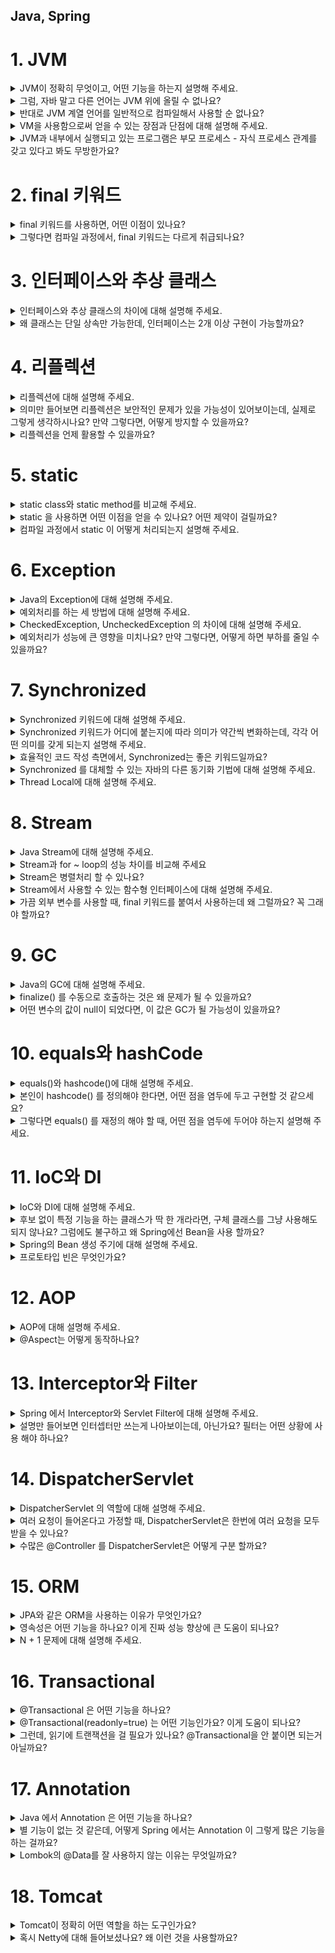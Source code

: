 ## Java, Spring

# 1. JVM

<details>
<summary>JVM이 정확히 무엇이고, 어떤 기능을 하는지 설명해 주세요.</summary>

- JVM은 자바 바이트코드를 실행해주는 가상 머신으로, 자바 프로그램의 런타임 환경을 제공하는 역할을 합니다. 작성된 자바 코드는 컴파일되면 `.class`라는 바이트코드로 변환되고, 이 바이트코드를 실제 머신 코드로 변환해서 실행해주는 것이 JVM입니다.

- 이 과정을 통해 자바는 플랫폼 독립성을 가지게 되고, Write Once, Run Anywhere를 실현할 수 있습니다. (한 번만 작성하면 어디서든 실행 가능!)

![img_jyj.png](img%2Fimg_jyj.png)

</details>

<details>
<summary>그럼, 자바 말고 다른 언어는 JVM 위에 올릴 수 없나요?</summary>

- 가능합니다. JVM은 바이트코드를 실행하는 범용 실행 환경이기 때문에, Kotlin, Groovy, Scala 같은 언어들도 JVM 위에서 실행될 수 있습니다.

</details>

<details>
<summary>반대로 JVM 계열 언어를 일반적으로 컴파일해서 사용할 순 없나요?</summary>

- 기본적으로는 JVM 언어는 JVM 바이트코드를 생성하도록 설계되어 있어서, 일반적인 네이티브 바이너리로 바로 컴파일해서 실행하는 건 어렵습니다.

- 하지만 예외적으로 GraalVM이나 Kotlin/Native와 같은 도구를 사용하면 JVM 언어도 네이티브 바이너리로 컴파일이 가능합니다. 코드를 JVM 없이 실행할 수 있도록 모든 기능을 컴파일 타임에 고정해서 미리 만들어 줍니다.

- 다만 이 경우 JVM의 GC, 런타임 최적화 같은 이점은 포기해야 합니다. JVM의 주요 이점은 "런타임 환경"에서 제공하는 것이고, GC(가비지 컬렉션)는 더 이상 사용되지 않는 메모리를 자동으로 회수하는 기능이며, JIT 컴파일 최적화도 있습니다.

</details>

<details>
<summary>VM을 사용함으로써 얻을 수 있는 장점과 단점에 대해 설명해 주세요.</summary>

- 장점은 플랫폼 독립성과 안정성, 런타임 최적화입니다. JVM만 있다면 어떤 운영체제에서도 자바 코드를 실행할 수 있고, 런타임 중 JIT 컴파일러를 통해 코드가 최적화되기도 합니다. 또한 JVM이 예외 처리나 메모리 관리(GC)를 담당하므로 개발자는 비즈니스 로직에 집중할 수 있습니다.

- 단점은 성능과 자원 사용 측면입니다. VM 위에서 동작하다 보니 네이티브 코드보다는 실행 속도가 느리고, JVM 자체도 메모리와 CPU 자원을 별도로 사용하기 때문에 무거운 환경에서는 부담이 될 수 있습니다.

</details>

<details>
<summary>JVM과 내부에서 실행되고 있는 프로그램은 부모 프로세스 - 자식 프로세스 관계를 갖고 있다고 봐도 무방한가요?</summary>

- 아니요, 일반적으로는 부모-자식 프로세스 관계가 아닙니다.

- 실제 관계는 JVM이 하나의 프로세스로 실행되고, Java 애플리케이션은 JVM 내부의 스레드로 실행되는 단일 프로세스 - 스레드 관계입니다.

- 예외 상황으로는 ProcessBuilder를 사용하여 외부 프로세스를 실행하는 경우에만 JVM이 부모 프로세스가 됩니다. 장점은 스레드가 자원 공유를 통해 효율적으로 통신하고 작업 처리할 수 있다는 점입니다.

</details>

# 2. final 키워드

<details>
<summary>final 키워드를 사용하면, 어떤 이점이 있나요?</summary>

- final 키워드는 불변성을 보장하기 때문에 코드 안정성이 증가합니다. 특히 안전한 공유 객체가 되어 멀티스레드 환경에서 동기화 문제를 줄일 수 있습니다.

- 핵심 기능으로는 final 변수는 값 변경을 방지하여 상수화하고, final 메서드는 오버라이딩을 방지하며, final 클래스는 상속을 방지합니다. 이렇게 해서 안전한 공유 객체로 사용할 수 있습니다.

</details>

<details>
<summary>그렇다면 컴파일 과정에서, final 키워드는 다르게 취급되나요?</summary>

- 네, final 키워드는 컴파일 과정에서 특별하게 취급됩니다. final이 붙은 기본형 상수나 문자열 상수는 컴파일 시점에 값이 코드에 직접 삽입됩니다. 이런 것을 compile-time constant라고 부르며, JVM은 해당 클래스를 로딩하지 않고도 값을 사용할 수 있습니다.

</details>

# 3. 인터페이스와 추상 클래스

<details>
<summary>인터페이스와 추상 클래스의 차이에 대해 설명해 주세요.</summary>

- 인터페이스와 추상 클래스 모두 다형성을 제공하지만, 목적과 구조가 다릅니다.

- 추상 클래스는 상속받을 클래스들이 공통으로 가지는 메서드와 필드가 많아 중복 멤버 통합이 필요할 때 사용합니다. extends 키워드를 사용하고 단일 상속만 가능하며, 공통 기능을 제공하여 재사용성을 향상시킵니다.

- 인터페이스는 애플리케이션의 기능을 정의해야 하지만 그 구현 방식이나 대상에 대해 추상화할 때 사용합니다. implements 키워드를 사용하고 다중 구현이 가능하며, 클래스와 별도로 구현 객체가 같은 동작을 한다는 것을 보장합니다.

</details>

<details>
<summary>왜 클래스는 단일 상속만 가능한데, 인터페이스는 2개 이상 구현이 가능할까요?</summary>

- 클래스 단일 상속 제한 이유는 다이아몬드 문제 때문입니다. 두 개 이상의 클래스에서 상속받을 때 같은 메서드가 구현되어 있을 경우, 자식 클래스에 어떤 메서드를 상속받아야 하는지 모호해지는 문제가 발생할 수 있고, 상속 구조가 복잡해져 유지보수가 어려워집니다.

- 인터페이스 다중 구현이 가능한 이유는 메서드 구현을 강제하지만, 메서드의 구현은 자식 클래스가 담당하기 때문입니다. 메서드 충돌 시 오버라이딩을 통해 충돌을 해결할 수 있고, "동일한 실행"을 보장하기 위한 계약이므로 다중 구현이 자연스럽습니다.

</details>

# 4. 리플렉션

<details>
<summary>리플렉션에 대해 설명해 주세요.</summary>

- 리플렉션(Reflection)은 실행 시간(런타임)에 클래스, 메서드, 필드 등의 정보를 동적으로 조회하고 조작할 수 있는 기능입니다. 특히 스프링 프레임워크에서는 리플렉션을 사용해서 많은 핵심 기능들을 구현합니다. 의존성 주입 등이 대표적인 예시입니다.

</details>

<details>
<summary>의미만 들어보면 리플렉션은 보안적인 문제가 있을 가능성이 있어보이는데, 실제로 그렇게 생각하시나요? 만약 그렇다면, 어떻게 방지할 수 있을까요?</summary>

- 네, 리플렉션을 사용하면 기본적으로 접근할 수 없는 private 필드나 메서드에 접근하고 이를 수정할 수 있습니다. 클래스 설계자가 의도한 방식이 아니기 때문에 보안에 취약점이 발생할 수 있습니다.

- 또한 리플렉션을 사용하여 특정 부분을 동적으로 변경해 악성 코드를 삽입하거나 실행할 수 있습니다. 이를 방지하기 위해 보안관리자를 활성화하여 리플렉션을 사용할 수 있는 코드와 사용할 수 없는 코드를 구분하거나, setAccessible(false)로 하여 꼭 필요한 경우에만 공개합니다.

</details>

<details>
<summary>리플렉션을 언제 활용할 수 있을까요?</summary>

- 리플렉션은 주로 프레임워크와 라이브러리 개발에서 많이 사용됩니다. 스프링 프레임워크의 경우 의존성 주입(DI)이나 AOP 프록시 생성 시 클래스 정보를 동적으로 분석하여 빈을 생성하고 주입하는 데 활용합니다.
    - 스프링에서 리플렉션 동작 과정을 자세히 보면, 먼저 @Component나 @Service 같은 어노테이션이 붙은 클래스를 스캔할 때 리플렉션을 사용하여 해당 클래스의 메타데이터를 읽어옵니다. 그 다음 @Autowired나 @Resource 같은 의존성 주입 시에는 리플렉션으로 필드나 생성자의 타입 정보를 분석하여 적절한 빈을 찾아서 주입합니다.
    - AOP의 경우 @Transactional 같은 어노테션이 붙은 메서드를 찾기 위해 리플렉션으로 메서드 정보를 분석하고, 프록시 객체를 생성할 때도 원본 메서드의 시그니처를 리플렉션으로 파악하여 메서드 호출을 가로채는 구조를 만듭니다.

- 또한 JUnit과 같은 테스트 프레임워크에서는 테스트 클래스의 메서드를 동적으로 찾아서 실행하거나, Mockito 같은 모킹 라이브러리에서는 프록시 객체를 생성할 때 리플렉션을 사용합니다.

</details>

# 5. static

<details>
<summary>static class와 static method를 비교해 주세요.</summary>

- static class는 주로 내부 클래스에서 사용되며, 외부 클래스의 인스턴스 없이 독립적으로 동작할 수 있도록 합니다. 외부 참조 문제를 해결하여 외부 인스턴스 참조로 인한 메모리 누수 현상을 방지하고, 클래스 정의를 위한 것입니다.

- static method는 특정 객체가 아닌 클래스 자체에서 호출할 수 있는 메서드로, 주로 유틸리티 함수나 공통 기능을 구현하는 데 사용됩니다. 특정 동작을 수행하는 것이고, 두 개 모두 인스턴스 없이 호출 가능하다는 공통점이 있습니다.

</details>

<details>
<summary>static 을 사용하면 어떤 이점을 얻을 수 있나요? 어떤 제약이 걸릴까요?</summary>

- 이점으로는 메모리 최적화가 있습니다. 객체를 생성하지 않고도 멤버에 접근할 수 있어 성능 향상의 이점이 있고, 고정된 영역만 사용하여 메모리 낭비를 방지할 수 있습니다.

- 제약으로는 메모리 누수 가능성이 있습니다. static으로 선언된 멤버는 JVM의 heap 영역이 아닌 method area에 저장되고 GC의 대상이 아니므로 메모리 누수가 발생할 수 있습니다. 또한 객체지향 원칙을 위반하고, 프로그램 종료 시까지 메모리가 할당되어 남발 시 메모리와 프로그램 성능이 저하될 수 있습니다.

</details>

<details>
<summary>컴파일 과정에서 static 이 어떻게 처리되는지 설명해 주세요.</summary>

- 컴파일 단계에서 .class 파일에 static 멤버가 존재하면, 객체 생성 없이도 접근 가능하도록 바이트 코드가 생성됩니다. JVM이 실행될 때는 Method Area에 static 멤버가 저장되고 런타임 시에 static 멤버는 객체 생성과 관계없이 접근이 가능합니다. 메모리 할당은 객체가 heap 영역 메모리에 올라가기 전에 호출해서 사용할 수 있습니다.

</details>

# 6. Exception

<details>
<summary>Java의 Exception에 대해 설명해 주세요.</summary>

- Exception은 프로그램 실행 중에 발생할 수 있는 오류 상황을 처리하기 위한 Java의 메커니즘입니다. 예외의 정의는 사용자의 조작이나 개발자의 코딩 실수 등으로 발생하는 오류이고, 예외 처리의 목적은 프로그램이 비정상적으로 종료되는 것을 방지하고, 오류 상황에 대한 적절한 대응을 하는 것입니다.

</details>

<details>
<summary>예외처리를 하는 세 방법에 대해 설명해 주세요.</summary>

- 첫 번째는 예외 복구입니다. 예외 상황을 파악하고 문제를 해결해서 정상 상태로 되돌려놓는 방법으로, 예외가 발생하더라도 일정 수만큼 재시도하여 예외 복구를 시도합니다.

- 두 번째는 예외 처리 회피입니다. 예외 처리를 직접 담당하지 않고 호출한 쪽으로 던져 회피하는 방법으로, 호출한 쪽에서 예외를 처리하는 것이 바람직할 때 사용합니다.

- 세 번째는 예외 전환입니다. 회피 방법과 비슷하게 메서드 밖으로 예외를 던지지만, 더 명확한 의미를 가진 예외로 변경해서 예외를 던지는 방법입니다.

</details>

<details>
<summary>CheckedException, UncheckedException 의 차이에 대해 설명해 주세요.</summary>

- CheckedException은 개발자가 반드시 예외처리해야 하는 오류입니다. 미처리 시 컴파일 에러가 발생하고, 복구 가능성이 있는 예외로 IOException, SQLException 등이 대표적입니다.

- UncheckedException은 예외처리를 하지 않아도 컴파일 에러가 발생하지 않습니다. RuntimeException 클래스를 상속받는 예외들로, 복구 가능성이 없는 예외로 NullPointerException, ArrayIndexOutOfBoundsException 등이 대표적입니다. 예상치 못한 상황에서 발생하는 것이 아니므로 굳이 예외 처리를 강제하지 않습니다.

</details>

<details>
<summary>예외처리가 성능에 큰 영향을 미치나요? 만약 그렇다면, 어떻게 하면 부하를 줄일 수 있을까요?</summary>

- 네, 예외처리가 성능에 영향을 미칠 수 있습니다. 성능 영향 요인으로는 스택 트레이스 캡처가 있습니다. JVM이 exception handler가 포함된 메서드를 찾기 위해 call stack을 검색하는 비용이 발생하고, 예외 객체 생성으로 인한 오버헤드가 있습니다.

- 부하를 줄이는 방법으로는 입력 값을 사전에 검증하여 예외 발생을 최소화하고, 예외 객체를 캐싱하여 재사용하며, 예외를 정상적인 제어 흐름으로 사용하지 않는 것입니다. 또한 커스텀 예외에서 fillInStackTrace를 오버라이드하여 스택 트레이스 생성 비용을 줄일 수 있습니다.

</details>

# 7. Synchronized

<details>
<summary>Synchronized 키워드에 대해 설명해 주세요.</summary>

- Synchronized 키워드는 자바에서 멀티스레드 환경에서 동기화를 보장하기 위해 사용하는 키워드입니다. 동작 원리는 공유자원에 여러 스레드가 동시에 접근하지 못하도록 락을 걸어 데이터 일관성을 유지하는 것입니다. 임계 영역(Critical Section)은 공유데이터가 사용되는 부분을 의미하며, 자바에서는 이 부분에 synchronized 키워드를 사용합니다.

</details>

<details>
<summary>Synchronized 키워드가 어디에 붙는지에 따라 의미가 약간씩 변화하는데, 각각 어떤 의미를 갖게 되는지 설명해 주세요.</summary>

- synchronized method는 인스턴스 단위로 lock을 걸지만, synchronized 키워드가 붙은 메소드들에 대해서만 lock을 공유합니다. synchronized 메소드를 호출하는 순간, 모든 synchronized 메소드에 lock이 걸려 다른 스레드가 어떠한 synchronized 메소드를 호출할 수 없습니다.

- static synchronized method는 인스턴스가 아닌 클래스 단위로 lock을 공유합니다. 인스턴스 단위에 거는 lock은 공유되지 않아 동기화 이슈가 발생할 수 있습니다.

- synchronized block은 synchronized 인자 값으로 this를 사용하면 block을 통해 만들어진 스레드는 lock을 공유하고, static이 추가되면 클래스 단위로 lock을 공유합니다.

</details>

<details>
<summary>효율적인 코드 작성 측면에서, Synchronized는 좋은 키워드일까요?</summary>

- 멀티스레드 환경에서 데이터 정합성을 유지해야 하는 상황이라면 좋은 키워드입니다. 하지만 주의사항이 있습니다. 락을 획득하고 해제하는 과정에서 성능 저하가 발생하고, 경합 상태에서 병목이 심해지는 경향이 있으며, 단순한 읽기 작업에서도 불필요한 lock이 적용되면 속도 저하가 발생합니다. 또한 스레드 대기와 데드락의 위험성이 존재합니다. 결론적으로 상황에 맞게 사용해야 하며, 과도한 동기화는 성능 저하를 일으킬 수 있습니다.

</details>

<details>
<summary>Synchronized 를 대체할 수 있는 자바의 다른 동기화 기법에 대해 설명해 주세요.</summary>

- Concurrent Collections을 활용한 방법이 있습니다. 이를 통해 멀티스레드 환경에서 안전한 컬렉션 관리를 수행할 수 있으며, 읽기와 쓰기 병행 작업이 많을 때 synchronized보다 효율적입니다.

- Atomic 패키지를 활용하여 thread-safe한 연산을 수행할 수 있습니다. CAS(Compare-And-Swap) 연산을 통해 동기화를 제공합니다.

- ReentrantLock은 synchronized보다 더 유연한 락 관리가 가능하고, 공정성(fairness) 설정, 타임아웃 설정 등을 지원합니다.

- ReadWriteLock은 읽기와 쓰기를 분리하여 성능을 향상시킬 수 있습니다.

- CompletableFuture는 비동기 프로그래밍을 통한 동시성 처리를 제공합니다.

</details>

<details>
<summary>Thread Local에 대해 설명해 주세요.</summary>

- ThreadLocal은 Java에서 지원하는 Thread Safe한 기술로, 멀티 스레드 환경에서 각각의 스레드가 개별적으로 데이터를 저장하고 관리할 수 있도록 도와줍니다. 핵심 특징으로는 각 스레드가 별도의 저장공간을 할당받아 각 상태를 가질 수 있고, 멀티스레드 환경에서도 데이터 충돌 없이 안전하게 사용할 수 있습니다.

- 주의사항으로는 WAS 환경에서 Thread pool 기반으로 동작하므로 ThreadLocal 사용 후 비워주지 않으면 다른 사용자가 기존에 세팅된 ThreadLocal의 데이터를 공유할 수 있습니다. 메모리 누수 방지를 위해 Thread의 사용이 끝나는 시점에 ThreadLocal을 초기화할 필요가 있습니다. 사용처로는 Spring Security 내 context 보관 등이 있습니다.

</details>

# 8. Stream

<details>
<summary>Java Stream에 대해 설명해 주세요.</summary>

- Stream은 데이터 처리 파이프라인을 위한 API입니다. 

- 실제 개발에서 자주 사용하는 방식:
  - 컬렉션 데이터를 필터링할 때: filter()로 조건에 맞는 데이터만 추출
  - 데이터 변환할 때: map()으로 객체를 다른 형태로 변환
  - 데이터를 수집할 때: collect()로 결과를 리스트나 맵으로 모음
  - 데이터 개수나 합계를 구할 때: count(), sum() 등으로 집계

- Stream의 장점은 함수형 프로그래밍 스타일을 지원한다는 점이고, 지연 평가로 실제로 결과가 필요할 때까지 처리를 미룰 수 있습니다. 또한 원본 데이터를 건드리지 않아서 안전하게 사용할 수 있습니다.

</details>

<details>
<summary>Stream과 for ~ loop의 성능 차이를 비교해 주세요</summary>

- 일반적으로 Stream이 for loop보다 더 느립니다. 성능 차이 이유로는 for loop는 개념이 오래되어 JVM 내부에서 최적화가 잘 되어 있지만, Stream은 함수형 프로그래밍 특징인 불변성을 위해 복사를 해 메모리 증가, 오버헤드 등으로 속도가 느립니다.

- 단순한 반복 작업은 for loop가 유리하지만, 복잡한 데이터 처리나 가독성이 중요한 경우는 Stream이 유리합니다.

</details>

<details>
<summary>Stream은 병렬처리 할 수 있나요?</summary>

- 네, 병렬처리를 할 수 있습니다. 병렬처리 방법으로는 parallel() 메서드로 기존 Stream에 병렬 처리를 적용하거나, parallelStream()으로 병렬 처리가 적용된 Stream을 생성할 수 있습니다.

- 내부 동작은 Fork와 Join Framework를 사용하여 병렬 처리를 진행하고, 장점은 개발자가 직접 스레드나 스레드 풀을 생성 및 관리하지 않고 메서드로 간단하게 병렬처리를 진행할 수 있다는 점입니다. 주의사항은 모든 상황에서 병렬 처리가 유리하지는 않으며, 데이터 크기와 연산 복잡도를 고려해야 합니다.

</details>

<details>
<summary>Stream에서 사용할 수 있는 함수형 인터페이스에 대해 설명해 주세요.</summary>

- 총 4가지의 주요 함수형 인터페이스가 있습니다. 

- Predicate<T>는 주어진 입력을 받아 true 또는 false를 반환하는 인터페이스로 filter() 메서드에서 주로 사용합니다.

- Function<T, R>은 입력을 받아 다른 타입의 출력을 반환하는 함수형 인터페이스로 map() 메서드에서 주로 사용합니다.

- Supplier<T>는 매개변수 없이 값을 반환해주는 인터페이스로 generate() 메서드에서 주로 사용합니다.

- Consumer<T>는 입력을 받아 처리하지만 반환값이 없는 인터페이스로 forEach() 메서드에서 주로 사용합니다.

</details>

<details>
<summary>가끔 외부 변수를 사용할 때, final 키워드를 붙여서 사용하는데 왜 그럴까요? 꼭 그래야 할까요?</summary>

- 람다나 익명 클래스에서 외부 변수를 사용할 때 final이 필요한 이유는 변수의 수명이 다르기 때문입니다. 지역 변수는 메서드가 끝나면 사라지지만, 람다는 나중에 실행될 수 있어서 외부 변수가 중간에 바뀌면 람다가 실행될 때 예상과 다른 값을 사용할 수 있습니다.

- final을 사용하면 변수 값이 바뀌지 않음을 보장해서 안전하게 람다에서 사용할 수 있고, 코드를 읽는 사람도 이 변수는 바뀌지 않는다는 것을 쉽게 알 수 있습니다.

- Java 8 이후로는 final 없이도 사용할 수 있지만, 명시적으로 final을 붙이는 것이 좋습니다.

</details>

# 9. GC

<details>
<summary>Java의 GC에 대해 설명해 주세요.</summary>

- 가비지 컬렉션은 JVM의 Heap 영역에서 필요없게 된 메모리 객체를 모아 주기적으로 제거하는 프로세스입니다. 

- 핵심 특징으로는 자동 메모리 관리가 있습니다. C나 C++과 달리 프로그래머가 수동으로 메모리 할당과 해제를 하지 않아도 되고, 메모리 누수 방지로 개발자가 메모리 관리에 신경 쓰지 않고 개발에 집중할 수 있습니다. 또한 객체 참조 상태 기반으로 객체가 참조되고 있는 상태 여부로 제거 대상을 결정합니다.

- 다양한 GC 알고리즘을 설정을 통해 Java에 적용할 수 있고, Serial, Parallel, CMS, G1, ZGC 등이 있습니다. 다른 언어에도 내장되어 있어서 파이썬, 자바스크립트, GO 언어 등에도 GC 기능이 내장되어 있습니다.

- 단점으로는 예측 불가능성으로 메모리가 정확히 언제 해제되는지 알 수 없어 제어하기 어렵고, STW로 GC 동작 중에는 다른 동작이 멈춰 오버헤드가 발생하며, CPU 오버헤드로 GC 자체가 CPU 자원을 사용한다는 점이 있습니다.

</details>

<details>
<summary>finalize() 를 수동으로 호출하는 것은 왜 문제가 될 수 있을까요?</summary>

- finalize()는 GC에 의해 객체가 제거될 때 자동으로 실행되는 메서드입니다. 

- 수동 호출 시 문제점:
  - 예측 불가한 실행: 어떤 스레드가 실행하는지 예측이 불가능
  - GC 스케줄링 방해: GC가 객체를 수집하지 않으려 하여 정상적으로 호출되지 않을 수 있음
  - 객체 부활: finalize()에서 객체를 다시 참조하게 되면 예상치 못하게 객체가 다시 살아날 수 있음
  - 동시성 문제: 여러 스레드에서 동시에 호출 시 동시성 문제가 야기될 수 있음
  - 보안 취약: finalize() 내의 예외는 JVM에 의해 잡히지 않음

- 대안: finalize() 대신 Cleaner나 AutoCloseable 인터페이스를 사용하고, try-with-resources 문법을 활용하는 것이 좋습니다.

</details>

<details>
<summary>어떤 변수의 값이 null이 되었다면, 이 값은 GC가 될 가능성이 있을까요?</summary>

- 상황에 따라 GC가 될 가능성이 있습니다. 

- GC 대상이 되는 경우:
  - 객체가 null인 경우: 참조가 끊어진 객체
  - 블록 실행 종료 후: 블록 내에서 생성된 객체
  - 부모 객체가 null인 경우: 포함되는 자식 객체

- GC 대상이 되지 않는 경우:
  - null이 되었지만 다른 참조가 남아있는 경우: 다른 변수나 객체가 여전히 참조하고 있는 경우

</details>

# 10. equals와 hashCode

<details>
<summary>equals()와 hashcode()에 대해 설명해 주세요.</summary>

- equals()는 객체 간 논리적 동등성을 비교하는 메서드입니다. 기본적으로 Object 클래스의 equals() 메서드는 '==' 연산자와 동일하게 참조 비교를 수행하고, 객체 내용을 비교하려면 equals()를 오버라이딩해야 합니다.

- hashCode()는 객체의 해시 값을 반환하는 메서드로, HashMap, HashSet, HashTable 등에서 사용됩니다. 주의점은 equals()가 true를 반환하는 객체들은 반드시 hashCode()도 동일한 값을 반환해야 한다는 것입니다.

</details>

<details>
<summary>본인이 hashcode() 를 정의해야 한다면, 어떤 점을 염두에 두고 구현할 것 같으세요?</summary>

- equals()와의 일관성을 유지할 수 있도록 equals()가 true를 반환한 경우 hashCode()도 동일해야 한다는 것입니다. 객체가 변하지 않았을 때 해시 값도 변하지 않도록 고려하여 작성할 것 같습니다.

- 또한 좋은 해시 분포를 위해 다양한 값들이 균등하게 분포되도록 구현하고, 빠른 계산이 가능하도록 효율적인 알고리즘을 사용하며, null 값에 대한 안전한 처리를 해야 합니다. 해시 충돌의 경우 equals()가 달라도 hashCode() 값은 같을 수 있으므로 LinkedList 형태로 객체를 추가하는 방식을 고려해야 합니다.

</details>

<details>
<summary>그렇다면 equals() 를 재정의 해야 할 때, 어떤 점을 염두에 두어야 하는지 설명해 주세요.</summary>

- 5가지 일반 규약을 준수해야 합니다:
  - 반사성: x.equals(x)는 true
  - 대칭성: x.equals(y)가 true면 y.equals(x)도 true
  - 추이성: x.equals(y)가 true이고 y.equals(z)가 true면 x.equals(z)도 true
  - 일관성: x.equals(y)를 여러 번 호출해도 항상 같은 결과
  - null 아님: x.equals(null)은 false

- hashCode() 계약으로 반드시 hashCode()도 재정의해야 하고, instanceof 연산자로 올바른 타입인지 확인해야 합니다. fail-fast 최적화로 가능하면 getClass() 대신 instanceof를 사용하여 상속 관계를 고려해야 합니다.

</details>

# 11. IoC와 DI

<details>
<summary>IoC와 DI에 대해 설명해 주세요.</summary>

- IoC(Inversion of Control, 제어의 역전)는 개발자가 직접 관리하던 객체의 생성과 제어 흐름을 프레임워크나 컨테이너에 위임한다는 개념입니다. 객체의 생성, 초기화, 생명 주기 관리 등을 프레임워크가 처리하고, IoC 컨테이너(스프링 컨테이너)에 의해 관리됩니다.

- DI(Dependency Injection, 의존성 주입)는 빈 설정 정보를 바탕으로 컨테이너가 외부에서 객체를 생성해 필요한 클래스에 주입하는 패턴입니다. IoC의 구현 방식 중 하나입니다. DI를 사용하면 클래스 간의 의존 관계가 명확해지고, 테스트하기 쉬우며, 코드의 유연성이 높아집니다.
  - 생성자 주입: 객체 생성 시점에 의존성을 주입받아 한 번 설정되면 변경 불가
  - 수정자 주입: setter 메서드를 통해 언제든지 의존성을 변경 가능
  - 필드 주입: @Autowired를 필드에 직접 붙여서 주입받는 방식

</details>

<details>
<summary>후보 없이 특정 기능을 하는 클래스가 딱 한 개라라면, 구체 클래스를 그냥 사용해도 되지 않나요? 그럼에도 불구하고 왜 Spring에선 Bean을 사용 할까요?</summary>

% 구체 클래스: 추상화되지 않은 실제 구현체

- 맞습니다. 그런 경우 구체 클래스를 직접 사용해도 된다고 생각합니다. 하지만 Spring에서 여전히 Bean을 등록해서 사용하는 것이 더 좋은 이유가 있습니다.

- 싱글톤 관리로 객체가 한 번만 생성되어 재사용되는 싱글톤 빈으로 관리되어 불필요한 객체 생성을 방지하고 성능 최적화를 할 수 있습니다. DI를 통한 결합도 감소로 타클래스 의존성을 낮출 수 있고, 객체 생명 주기 관리로 스프링이 객체의 생명 주기를 관리합니다. 부가 기능 추가로 로깅, 트랜잭션과 같은 부가 기능을 쉽게 추가할 수 있으며, 테스트 용이성으로 모킹과 테스트가 용이합니다.

</details>

<details>
<summary>Spring의 Bean 생성 주기에 대해 설명해 주세요.</summary>

- 스프링 Bean의 생명 주기는 스프링 컨테이너 생성부터 시작해서 Bean 생성, 의존성 주입, 초기화 콜백, Bean 사용, 소멸전 콜백을 거쳐 스프링 종료까지 진행됩니다.

- 초기화 콜백은 Bean이 생성되고 의존성 주입이 완료된 후에 호출되어 Bean이 사용되기 전 필요한 초기화 작업을 수행합니다.

- 소멸 전 콜백은 스프링이 종료되기 전에 호출되어 Bean이 소멸되기 전 정리 작업을 수행합니다.

</details>

<details>
<summary>프로토타입 빈은 무엇인가요?</summary>

- 프로토타입 빈은 스프링에서 빈을 등록하면 기본적으로 싱글톤으로 만들어지는데, 이를 싱글톤이 아닌 하나의 빈으로 여러 개의 객체를 만들고 싶을 때 사용하는 것입니다.

- 특징으로는 매번 새로운 인스턴스를 요청할 때마다 새로운 객체를 생성하고, 생명 주기는 스프링 컨테이너가 관리하지 않습니다.

- 사용 시 주의사항으로는 @Resource나 @Autowired 등으로 의존관계 주입 후 프로토타입 빈을 가져오려면 싱글톤 빈처럼 작동하기 때문에 ApplicationContext.getBean()을 사용해서 다른 객체를 가져와야 합니다. 생명 주기가 관리되는 스프링 빈과 달리, 프로토타입 빈은 개발자가 직접 관리해야 합니다.

</details>

# 12. AOP

<details>
<summary>AOP에 대해 설명해 주세요.</summary>
</details>

<details>
<summary>@Aspect는 어떻게 동작하나요?</summary>
</details>

# 13. Interceptor와 Filter

<details>
<summary>Spring 에서 Interceptor와 Servlet Filter에 대해 설명해 주세요.</summary>
</details>

<details>
<summary>설명만 들어보면 인터셉터만 쓰는게 나아보이는데, 아닌가요? 필터는 어떤 상황에 사용 해야 하나요?</summary>
</details>

# 14. DispatcherServlet

<details>
<summary>DispatcherServlet 의 역할에 대해 설명해 주세요.</summary>
</details>

<details>
<summary>여러 요청이 들어온다고 가정할 때, DispatcherServlet은 한번에 여러 요청을 모두 받을 수 있나요?</summary>
</details>

<details>
<summary>수많은 @Controller 를 DispatcherServlet은 어떻게 구분 할까요?</summary>
</details>

# 15. ORM

<details>
<summary>JPA와 같은 ORM을 사용하는 이유가 무엇인가요?</summary>
</details>

<details>
<summary>영속성은 어떤 기능을 하나요? 이게 진짜 성능 향상에 큰 도움이 되나요?</summary>
</details>

<details>
<summary>N + 1 문제에 대해 설명해 주세요.</summary>
</details>

# 16. Transactional

<details>
<summary>@Transactional 은 어떤 기능을 하나요?</summary>
</details>

<details>
<summary>@Transactional(readonly=true) 는 어떤 기능인가요? 이게 도움이 되나요?</summary>
</details>

<details>
<summary>그런데, 읽기에 트랜잭션을 걸 필요가 있나요? @Transactional을 안 붙이면 되는거 아닐까요?</summary>
</details>

# 17. Annotation

<details>
<summary>Java 에서 Annotation 은 어떤 기능을 하나요?</summary>
</details>

<details>
<summary>별 기능이 없는 것 같은데, 어떻게 Spring 에서는 Annotation 이 그렇게 많은 기능을 하는 걸까요?</summary>
</details>

<details>
<summary>Lombok의 @Data를 잘 사용하지 않는 이유는 무엇일까요?</summary>
</details>

# 18. Tomcat

<details>
<summary>Tomcat이 정확히 어떤 역할을 하는 도구인가요?</summary>
</details>

<details>
<summary>혹시 Netty에 대해 들어보셨나요? 왜 이런 것을 사용할까요?</summary>
</details>